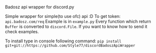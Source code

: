 Badosz api wrapper for discord.py


Simple wrapper for simple(to use ofc) api :D
To get token: `api.badosz.com/req`
Example is in `example.py`
Every function which return `Buffer` is converted to `discord.File`. If you want to know how to send it check examples.

To install type in console following command: `pip install git+git://https://github.com/Style77/discordBadoszApiWrapper`
